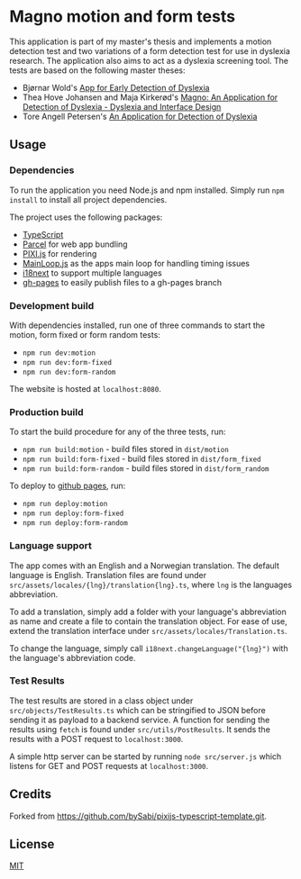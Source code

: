 # Magno motion and form tests

This application is part of my master's thesis and implements a motion detection test and two variations of a form detection test for use in dyslexia research.
The application also aims to act as a dyslexia screening tool. The tests are based on the following master theses:
- Bjørnar Wold's [App for Early Detection of Dyslexia](https://ntnuopen.ntnu.no/ntnu-xmlui/handle/11250/2421182)
- Thea Hove Johansen and Maja Kirkerød's [Magno: An Application for Detection of Dyslexia - Dyslexia and Interface Design](https://ntnuopen.ntnu.no/ntnu-xmlui/handle/11250/2454100)
- Tore Angell Petersen's [An Application for Detection of Dyslexia](https://ntnuopen.ntnu.no/ntnu-xmlui/handle/11250/2557938)

## Usage
### Dependencies

To run the application you need Node.js and npm installed. Simply run `npm install` to install all project dependencies.

The project uses the following packages:
- [TypeScript](https://www.typescriptlang.org/)
- [Parcel](https://parceljs.org/) for web app bundling
- [PIXI.js](https://www.pixijs.com/) for rendering
- [MainLoop.js](https://github.com/IceCreamYou/MainLoop.js) as the apps main loop for handling timing issues
- [i18next](https://www.i18next.com/) to support multiple languages
- [gh-pages](https://github.com/tschaub/gh-pages) to easily publish files to a gh-pages branch

### Development build

With dependencies installed, run one of three commands to start the motion, form fixed or form random tests:
- `npm run dev:motion`
- `npm run dev:form-fixed`
- `npm run dev:form-random` 

The website is hosted at `localhost:8080`.

### Production build

To start the build procedure for any of the three tests, run:
- `npm run build:motion` - build files stored in `dist/motion`
- `npm run build:form-fixed` - build files stored in `dist/form_fixed`
- `npm run build:form-random` - build files stored in `dist/form_random`

To deploy to [github pages](pages.github.com), run:
- `npm run deploy:motion`
- `npm run deploy:form-fixed`
- `npm run deploy:form-random`

### Language support

The app comes with an English and a Norwegian translation. The default language is English. Translation files are found under `src/assets/locales/{lng}/translation{lng}.ts`, where `lng` is the languages abbreviation.

To add a translation, simply add a folder with your language's abbreviation as name and create a file to contain the translation object. For ease of use, extend the translation interface under `src/assets/locales/Translation.ts`.

To change the language, simply call `i18next.changeLanguage("{lng}")` with the language's abbreviation code.

### Test Results

The test results are stored in a class object under `src/objects/TestResults.ts` which can be stringified to JSON before sending it as payload to a backend service. A function for sending the results using `fetch` is found under `src/utils/PostResults`. It sends the results with a POST request to `localhost:3000`. 

A simple http server can be started by running `node src/server.js` which listens for GET and POST requests at `localhost:3000`.

## Credits

Forked from https://github.com/bySabi/pixijs-typescript-template.git.

## License

[MIT](./LICENSE)
